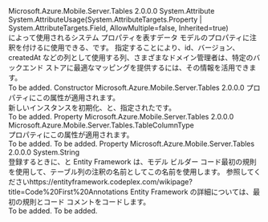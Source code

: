 <Type Name="TableColumnAttribute" FullName="Microsoft.Azure.Mobile.Server.Tables.TableColumnAttribute">
  <TypeSignature Language="C#" Value="public sealed class TableColumnAttribute : Attribute" />
  <TypeSignature Language="ILAsm" Value=".class public auto ansi sealed beforefieldinit TableColumnAttribute extends System.Attribute" />
  <TypeSignature Language="DocId" Value="T:Microsoft.Azure.Mobile.Server.Tables.TableColumnAttribute" />
  <TypeSignature Language="VB.NET" Value="Public NotInheritable Class TableColumnAttribute&#xA;Inherits Attribute" />
  <TypeSignature Language="F#" Value="type TableColumnAttribute = class&#xA;    inherit Attribute" />
  <AssemblyInfo>
    <AssemblyName>Microsoft.Azure.Mobile.Server.Tables</AssemblyName>
    <AssemblyVersion>2.0.0.0</AssemblyVersion>
  </AssemblyInfo>
  <Base>
    <BaseTypeName>System.Attribute</BaseTypeName>
  </Base>
  <Interfaces />
  <Attributes>
    <Attribute>
      <AttributeName>System.AttributeUsage(System.AttributeTargets.Property | System.AttributeTargets.Field, AllowMultiple=false, Inherited=true)</AttributeName>
    </Attribute>
  </Attributes>
  <Docs>
    <summary>
            <see cref="T:Microsoft.Azure.Mobile.Server.Tables.TableColumnAttribute" />によって使用されるシステム プロパティを表すデータ モデルのプロパティに注釈を付けるに使用できる、<see cref="T:Microsoft.Azure.Mobile.Server.TableController`1" />です。 指定することにより、id、バージョン、createdAt などの列として使用する列、さまざまなドメイン管理者は、特定のバックエンド ストアに最適なマッピングを提供するには、その情報を活用できます。
            </summary>
    <remarks>To be added.</remarks>
  </Docs>
  <Members>
    <Member MemberName=".ctor">
      <MemberSignature Language="C#" Value="public TableColumnAttribute (Microsoft.Azure.Mobile.Server.Tables.TableColumnType columnType);" />
      <MemberSignature Language="ILAsm" Value=".method public hidebysig specialname rtspecialname instance void .ctor(valuetype Microsoft.Azure.Mobile.Server.Tables.TableColumnType columnType) cil managed" />
      <MemberSignature Language="DocId" Value="M:Microsoft.Azure.Mobile.Server.Tables.TableColumnAttribute.#ctor(Microsoft.Azure.Mobile.Server.Tables.TableColumnType)" />
      <MemberSignature Language="VB.NET" Value="Public Sub New (columnType As TableColumnType)" />
      <MemberSignature Language="F#" Value="new Microsoft.Azure.Mobile.Server.Tables.TableColumnAttribute : Microsoft.Azure.Mobile.Server.Tables.TableColumnType -&gt; Microsoft.Azure.Mobile.Server.Tables.TableColumnAttribute" Usage="new Microsoft.Azure.Mobile.Server.Tables.TableColumnAttribute columnType" />
      <MemberType>Constructor</MemberType>
      <AssemblyInfo>
        <AssemblyName>Microsoft.Azure.Mobile.Server.Tables</AssemblyName>
        <AssemblyVersion>2.0.0.0</AssemblyVersion>
      </AssemblyInfo>
      <Parameters>
        <Parameter Name="columnType" Type="Microsoft.Azure.Mobile.Server.Tables.TableColumnType" />
      </Parameters>
      <Docs>
        <param name="columnType"><see cref="T:Microsoft.Azure.Mobile.Server.Tables.TableColumnType" />プロパティにこの属性が適用されます。</param>
        <summary>
            新しいインスタンスを初期化、<see cref="T:Microsoft.Azure.Mobile.Server.Tables.TableColumnAttribute" />と、指定された<paramref name="columnType" />です。
            </summary>
        <remarks>To be added.</remarks>
      </Docs>
    </Member>
    <Member MemberName="ColumnType">
      <MemberSignature Language="C#" Value="public Microsoft.Azure.Mobile.Server.Tables.TableColumnType ColumnType { get; }" />
      <MemberSignature Language="ILAsm" Value=".property instance valuetype Microsoft.Azure.Mobile.Server.Tables.TableColumnType ColumnType" />
      <MemberSignature Language="DocId" Value="P:Microsoft.Azure.Mobile.Server.Tables.TableColumnAttribute.ColumnType" />
      <MemberSignature Language="VB.NET" Value="Public ReadOnly Property ColumnType As TableColumnType" />
      <MemberSignature Language="F#" Value="member this.ColumnType : Microsoft.Azure.Mobile.Server.Tables.TableColumnType" Usage="Microsoft.Azure.Mobile.Server.Tables.TableColumnAttribute.ColumnType" />
      <MemberType>Property</MemberType>
      <AssemblyInfo>
        <AssemblyName>Microsoft.Azure.Mobile.Server.Tables</AssemblyName>
        <AssemblyVersion>2.0.0.0</AssemblyVersion>
      </AssemblyInfo>
      <ReturnValue>
        <ReturnType>Microsoft.Azure.Mobile.Server.Tables.TableColumnType</ReturnType>
      </ReturnValue>
      <Docs>
        <summary>
            <see cref="T:Microsoft.Azure.Mobile.Server.Tables.TableColumnType" />プロパティにこの属性が適用されます。
            </summary>
        <value>To be added.</value>
        <remarks>To be added.</remarks>
      </Docs>
    </Member>
    <Member MemberName="TableColumnAnnotation">
      <MemberSignature Language="C#" Value="public static string TableColumnAnnotation { get; }" />
      <MemberSignature Language="ILAsm" Value=".property string TableColumnAnnotation" />
      <MemberSignature Language="DocId" Value="P:Microsoft.Azure.Mobile.Server.Tables.TableColumnAttribute.TableColumnAnnotation" />
      <MemberSignature Language="VB.NET" Value="Public Shared ReadOnly Property TableColumnAnnotation As String" />
      <MemberSignature Language="F#" Value="member this.TableColumnAnnotation : string" Usage="Microsoft.Azure.Mobile.Server.Tables.TableColumnAttribute.TableColumnAnnotation" />
      <MemberType>Property</MemberType>
      <AssemblyInfo>
        <AssemblyName>Microsoft.Azure.Mobile.Server.Tables</AssemblyName>
        <AssemblyVersion>2.0.0.0</AssemblyVersion>
      </AssemblyInfo>
      <ReturnValue>
        <ReturnType>System.String</ReturnType>
      </ReturnValue>
      <Docs>
        <summary>
            登録するときに、<see cref="T:Microsoft.Azure.Mobile.Server.Tables.TableColumnAttribute" />と Entity Framework は、モデル ビルダー コード最初の規則を使用して、テーブル列の注釈の名前としてこの名前を使用します。 参照してください<c>https://entityframework.codeplex.com/wikipage?title=Code%20First%20Annotations</c> Entity Framework の詳細については、最初の規則とコード コメントをコードします。
            </summary>
        <value>To be added.</value>
        <remarks>To be added.</remarks>
      </Docs>
    </Member>
  </Members>
</Type>